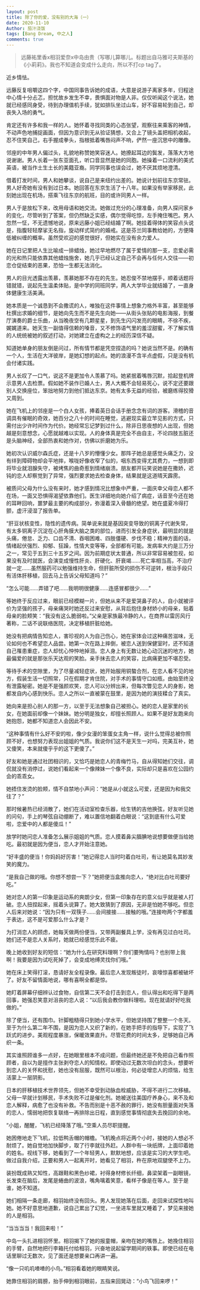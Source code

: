 ```yaml
---
layout: post
title: 除了你的爱，没有别的大海（一）
date: 2020-11-10
Author: 茄汁浇饭 
tags: [Bang Dream, 中之人]
comments: true
---
```


> 远藤祐里香x相羽爱奈x中岛由贵（写哪儿算哪儿。标题出自马雅可夫斯基的《小莉莉》。我也不知道会变成什么走向，所以不打cp tag了。

近乡情怯。

远藤反复咀嚼这四个字，中国同事告诉她的成语，大意是说游子离家多年，归程途中心情十分忐忑，担忧故乡发生不幸，畏惧面对物是人非。仅仅听闻这个说法，她就已经感同身受，待到办理值机手续，犹如排队坐过山车，好不容易轮到自己，却丧失入场的勇气。

肯定还有许多和我一样的人。她怀着寻找同类的心态张望，观察往来乘客的神情，不动声色地捕捉画面，但因为意识到无从验证猜想，又合上了镜头盖把相机收起，忍不住笑自己，右手握成拳头，指根抵着嘴唇闷声不响，俨然一座沉思中的雕像。

邻座的中年男人偏过头，礼貌地称赞她笑容迷人。她撩起耳边的鬓发，落落大方地说谢谢。男人长着一张东亚面孔，听口音显然是她的同胞。她操着一口流利的美式英语，被当作土生土长的美籍亚裔。同学同事也误会过，她不厌其烦地澄清。

借着打发时间，男人和她攀谈，说自己是来纽约出差的。她说计划前往东京常驻。男人好奇她有没有到过日本。她回答在东京生活了十八年。如果没有举家移民，此刻她出现在机场，搭乘飞往东京的航班，目的或许同男人一样。

男人于是放松下来，改用母语和她交流。她做过充分的心理准备，向男人探问家乡的变化，尽管听到了答案，但仍然缺乏实感，偶尔觉得吃惊，左手掩住嘴巴。男人忽然一怔，不无遗憾地说，原来远藤小姐已经结婚了啊。她挂着得体的笑容点头说是，指腹轻轻摩挲无名指，旋动样式简约的婚戒。这是芬兰同事教给她的，方便降低被纠缠的概率。虽然受欢迎的感觉很好，但她实在没有余力爱人。

她在日记里把人生比喻成一排蜡烛，她过早地燃尽了属于爱情的那一支，恋爱必需的光和热只能依靠其他蜡烛施舍，她几乎已经认定自己不会再与任何人交往——初恋仓促结束的恶果，恐怕一生都无法消化。

男人的目光透露出羡慕，羡慕她那不存在的先生。她忍俊不禁地摆手，顺着话题将错就错，说起先生温柔体贴，是中学的同班同学，两人大学毕业就结婚了，一直身体健康生活美满。

她本质是一个诚恳到不会撒谎的人，唯独在这件事情上想象力格外丰富，甚至能够杜撰出求婚的细节，是她向先生而不是先生向她——从街头张贴的电影海报，到餐厅演奏的爵士乐曲，从当晚夜空有几颗星星，到先生闪闪发亮的眼睛，不徐不疾，娓娓道来。她天生一副值得信赖的嗓音，又不修饰语气里的羞涩甜蜜，不了解实情的人统统被她的叙述打动，对她建立在虚构之上的经历深信不疑。

知道她单身的朋友倒是问过，所有情节都是凭空捏造的吗？她说当然不是。的确有一个人，生活在大洋彼岸，是她幻想的起点。她的浪漫不含半点虚假，只是没有机会付诸实践。

男人长叹了一口气，说这不是更加令人羡慕了吗。她紧抿着嘴唇沉默，拾起登机牌示意男人去检票。假如她不装作已婚人士，男人大概不会轻易死心，说不定还要跟别人交换座位，笨拙地努力到他们抵达东京。她有太多无益的经验，被磨练得狡猾又周到。

她在飞机上的邻座是一个白人女孩，捧着英日会话手册念念有词的游客。滑稽的音调具有催眠的奇效，她百分之八十的时间在睡觉，逃避现实最立竿见影的方式，只需付出少许时间作为代价。她经常忘记梦到过什么，除非日思夜想的人出现，但她越是刻意想念，心愿就越难以实现。人的身体真是完全不由自主，不论四肢五脏还是头脑神经，全部热衷和她作对，仿佛以折磨她为乐。

她初次认识威尔森氏症，还是十八岁的懵懂少女。那阵子她总是感觉头痛乏力，没有绊到障碍物却会平地摔，喉咙好像收窄了似的，咽东西变得尤其费力，一想到即将毕业就泪腺失守，被烤焦的曲奇惹到情绪崩溃。朋友都开玩笑说她是在撒娇，迟钝的恋人却察觉到了异常，强烈要求她去检查身体，结果就是这道晴天霹雳。

被质问父母为什么没有来时，她才感到情况比想象中严重，一面庆幸父母恋人都不在场，一面又恐惧得渴望依靠他们。医生详细地向她介绍了病症，话音至今还在她的耳畔回响，噩梦最主要的构成部分，弥漫着深入骨髓的绝望。她在盛夏冷得打颤，虚汗浸湿了报告单。

“肝豆状核变性，隐性的遗传病。简单说来就是基因突变导致的铜离子代谢失常，有太多铜离子沉淀在心肝角膜大脑之类的部位，进而引发全身症状，最明显的就是头痛，倦怠、乏力、口齿不清、吞咽困难、四肢僵硬、步伐不稳；精神方面的话，情绪起伏强烈、抑郁、狂躁，性情大变等等，全部都有可能。发病率大约是三万分之一，常见于五到三十五岁之间。因为前期症状太普通，所以非常容易被忽视，如果没有及时就医，会演变成慢性肝炎、肝硬化、肝衰竭……死亡率相当高，不治疗就一定……虽然服药可以勉强维持生命，但肝脏所受的损伤不可逆转，根治手段只有活体肝移植，回去马上告诉父母知道吗？”

“怎么可能……弄错了吧……我明明很健康……连感冒都很少……”

等她终于反应过来，眼前已经模糊一片，但她从来不是爱哭鼻子的人，自小就被评价为坚强的孩子，母亲痛哭时她还反过来安慰，从背后抱住身材娇小的母亲，贴着母亲的脸颊笑：“我没有这么脆弱啦。”父亲是家族最冷静的人，在商界以雷厉风行著称，二话不说联络医院，决定移植肝脏给她。

她没有把病情告知恋人，害珍视的人为自己伤心，她在家体会过这种痛苦滋味，无论如何也不希望恋人品尝。她第一次在路上摔倒，被恋人送到保健室时，还不知道自己罹患重症，恋人却忧心忡忡地掉泪。恋人身上有无数让她心动沉迷的地方，她最偏爱的就是那张乐天达观的笑脸。亲手抹去恋人的笑容，比病痛更加不堪忍受。

等待手术的空隙里，为了尽量减轻症状，她开始服用铜螯合剂，在恋人看不见的地方，假装生活一切照常，只在假期才肯住院，对手术的事情守口如瓶，由始至终没有泄露秘密。她是不是强颜欢笑，恋人可以分辨出来，但每次瞥见恋人的身影，她都发自内心感到快乐。恋人之所以一直被蒙在鼓里，是因为她的演技糅合了真实。

她向来是担心别人的那一方，以至于无法想象自己被担心。她的恋人是家里的长女，在她面前却像一个妹妹。她分明是独女，却擅长照顾人。如果不是好友跑来向她抱怨，她都不知道恋人会因此不安。

“这种事情有什么好不安的啦，像少女漫的笨蛋女主角一样，说什么觉得总被你照顾不好，也想努力表现出姐姐的气质。我说你们这不是天生一对吗，完美互补，她又傻笑，本来就傻乎乎的这下更傻了。”

好友和她是通过社团相识的，又恰巧是她恋人的青梅竹马，自从得知她们交往，调侃就没有消停过，说她们看起来一个像辣妹一个像不良，实际却只是喜欢在公园约会的乖乖女。

她捂住发烫的脸颊，情不自禁地小声问：“她是从小就这么可爱，还是因为和我交往了？”

那时候暑热已经消散了，她们在活动室检查乐器，给生锈的吉他换弦，好友听见她的问句，手上的琴弦自动绷断了，难以置信地翻着白眼说：“这到底有什么可爱啦，恋爱中的人都是傻瓜！”

放学时她问恋人准备怎么展示姐姐的气质。恋人摸着鼻尖腼腆地说想要做便当给她吃。最初就是因为便当，恋人才开始注意她。

“好丰盛的便当！你妈妈好厉害！”她记得恋人当时叼着白吐司，有让她莫名其妙发笑的魔力。

“是我自己做的哦。你想不想尝一下？”她把便当盒推向恋人，“绝对比白吐司要好吃。”

她对恋人的第一印象是运动系的爽朗少女，但第一印象存在的意义似乎就是被人打破。恋人扭捏起来，摇着头说算了。她大致猜到了原因，无非是怕她不够吃。但恋人后来对她说：“因为只有一双筷子……会间接接……接触的哦。”连接吻两个字都羞于表达，这不是可爱那么什么才是？

为打消恋人的顾虑，她每天做两份便当，又带两副餐具上学，没有再见过白吐司。她们还不是恋人关系时，她就已经感觉乐此不疲。

晚上她收到好友的短信：“她为什么在研究料理啊？你们要殉情吗？也别带上我啊！我要是因为试吃死掉了，会变成地缚灵找你们哦。”

她在床上笑得打滚，恳请好友全程录像。最后恋人发现叛徒时，哀嚎惊喜都被破坏了。好友不留情面地说，哪有喜啊全都是惊。

她盯着屏幕仔细辨认过食物，自信第二天不会打击到恋人，但认得出和吃得下是两回事，她强忍笑意对沮丧的恋人说：“以后我会教你做料理啦。现在就请好好吃我做的。”

除了便当，还有围巾。针脚粗糙得只到她小学水平，但她坚持围了整整一个冬天。至于为什么第二年不围，是因为恋人又织了新的，在她手把手的指导下，实现了飞跃式的进步。美观程度暴涨，保暖效果直升。尽管花费的时间太多，足够她自己再织一条。

其实谁照顾谁多一点好，在她眼里根本不成问题，但最终她还是不免把自己看作照顾者，自以为是擅作主张剥夺恋人的知情权。即使动过无数次坦白的念头，想要听到恋人的关怀和抚慰，她也没有屈服，既然可以根治，何必徒增恋人的烦恼，给生活蒙上一层阴影。

日本的肝移植技术世界领先，但她不幸受到动脉血栓威胁，不得不进行二次移植。父母一早就计划移民，手术失败不过是催化剂。她被送往美国疗养身心，来不及和恋人解释，病愈了也没有补救。不告而别是十恶不赦的罪行，她没有胆量面对失落的恋人，懦弱地把恢复联络一再排除出日程，直到感觉事情彻底失去挽回的余地。

“小姐，醒醒，飞机已经降落了哦。”空乘人员尽职提醒。

她困倦地走下飞机，拉低鸭舌帽的帽檐。飞机晚点将近两个小时，接她的人想必不耐烦了。她自觉地加快脚步，取了行李就往外赶。人群中有一块纸牌，上面印着她的姓名。视线下移，她看到了一个年轻男人，默默地想，应该是实习的大学生吧。做过自我介绍，正要和男人一起离开时，她看见了相羽，杵在原地双腿使不上力。

装扮既成熟又知性，高跟鞋和黑色纱裙，衬得身材修长纤细，鼻梁架着一副眼镜，长发束在脑后，发尾是蜷曲的波浪，嘴角噙着笑意，看样子像是在等人。至于是谁，她不知道。

她们相隔一条走廊，相羽始终没有回头。男人发现她落在后面，走回来试探性地叫她。她不好意思地道歉，说自己累出了幻觉，一坐进车里就又睡着了，梦见来接她的人是相羽。

“当当当当！我回来啦！”

中岛一头扎进相羽怀里。相羽揭下了她的报童帽，亲吻在她的嘴唇上。她挽住相羽的手臂，自然地把行李箱托付给相羽，兴奋地说起留学期间的轶事。即使已经在电话里聊过无数次，见了面还是想要亲口再讲一遍。

“像一只叽叽喳喳的小鸟。”相羽看着她的眼睛笑说。

她靠住相羽的肩膀，抬手伸到相羽眼前，五指来回晃动：“小鸟飞回来啰！”
